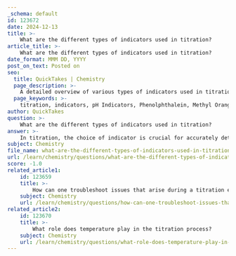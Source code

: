 ```yaml
---
_schema: default
id: 123672
date: 2024-12-13
title: >-
    What are the different types of indicators used in titration?
article_title: >-
    What are the different types of indicators used in titration?
date_format: MMM DD, YYYY
post_on_text: Posted on
seo:
  title: QuickTakes | Chemistry
  page_description: >-
    A detailed overview of various types of indicators used in titration, focusing on their color changes, suitability for different titration contexts, and their importance for determining reaction endpoints.
  page_keywords: >-
    titration, indicators, pH Indicators, Phenolphthalein, Methyl Orange, Bromothymol Blue, Azo Indicators, Phthaleins, Triphenylmethane Indicators, Natural Indicators, Universal Indicator, acid-base titration
author: QuickTakes
question: >-
    What are the different types of indicators used in titration?
answer: >-
    In titration, the choice of indicator is crucial for accurately determining the endpoint of the reaction. Different types of indicators are used based on the nature of the titration (strong acid vs. strong base, weak acid vs. strong base, etc.). Here are some common types of indicators used in titration:\n\n1. **pH Indicators**: These indicators change color at specific pH ranges. Some widely used pH indicators include:\n   - **Phenolphthalein**: Commonly used in strong acid-strong base titrations, it changes color from colorless to pink at a pH range of approximately 8 to 10.\n   - **Methyl Orange**: This indicator is effective in titrations involving strong acids and weak bases, changing from red to yellow at a pH range of 3.1 to 4.4.\n   - **Bromothymol Blue**: This indicator changes from yellow to blue over a pH range of 6.0 to 7.6, making it suitable for various acid-base titrations.\n\n2. **Azo Indicators**: These are synthetic indicators that often exhibit a distinct color change at specific pH levels. An example is methyl orange.\n\n3. **Phthaleins and Sulphophthaleins**: This group includes indicators like phenolphthalein, which is a weak acid that turns pink in its ionized form.\n\n4. **Triphenylmethane Indicators**: An example is malachite green, which can be used in specific titrations.\n\n5. **Natural Indicators**: Some natural substances can also serve as indicators. For instance, red cabbage juice changes color based on pH and can be used as a natural pH indicator.\n\n6. **Universal Indicator**: This is a mixture of several indicators that provides a continuous color change over a wide pH range, making it useful for general pH testing.\n\nWhen selecting an indicator, it is essential to choose one whose color change occurs at a pH that corresponds to the expected endpoint of the titration. For example, in the titration of a weak acid with a strong base, an indicator like phenolphthalein or thymol blue would be appropriate, as they change color in the pH range that includes the equivalence point of the reaction.
subject: Chemistry
file_name: what-are-the-different-types-of-indicators-used-in-titration.md
url: /learn/chemistry/questions/what-are-the-different-types-of-indicators-used-in-titration
score: -1.0
related_article1:
    id: 123659
    title: >-
        How can one troubleshoot issues that arise during a titration experiment?
    subject: Chemistry
    url: /learn/chemistry/questions/how-can-one-troubleshoot-issues-that-arise-during-a-titration-experiment
related_article2:
    id: 123670
    title: >-
        What role does temperature play in the titration process?
    subject: Chemistry
    url: /learn/chemistry/questions/what-role-does-temperature-play-in-the-titration-process
---
```


&nbsp;